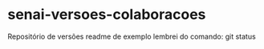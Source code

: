 # senai-versoes-colaboracoes
Repositório de versões
readme de exemplo
lembrei do comando: git status
